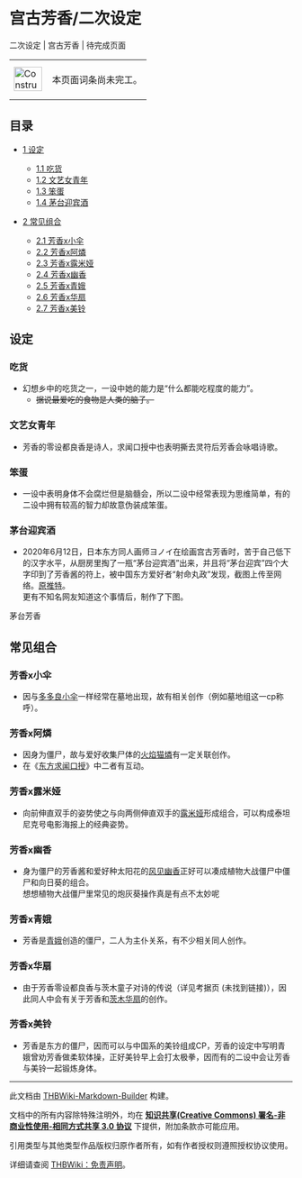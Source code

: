 # 宫古芳香/二次设定

<!-- source html: G:\repos\THBWiki-Markdown-Builder\THBWikiMarkdown\Temp\main\b\b9\ns0%3A%E5%AE%AB%E5%8F%A4%E8%8A%B3%E9%A6%99%2F%E4%BA%8C%E6%AC%A1%E8%AE%BE%E5%AE%9A.html -->

二次设定 | 宫古芳香 | 待完成页面

<center>

<table>
<tbody><tr>
<td class="mbox-image"><div style="width: 52px;">
  <a href="./文件-ConstructionClock.png.md" class="image"><img alt="ConstructionClock.png" src="https://upload.thwiki.cc/thumb/f/f1/ConstructionClock.png/50px-ConstructionClock.png" decoding="async" loading="lazy" width="50" height="43" srcset="https://upload.thwiki.cc/thumb/f/f1/ConstructionClock.png/75px-ConstructionClock.png 1.5x, https://upload.thwiki.cc/thumb/f/f1/ConstructionClock.png/100px-ConstructionClock.png 2x" data-file-width="689" data-file-height="587"></a></div></td>
<td class="mbox-text" style=""><br>本页面词条尚未完工。<br><br></td>
</tr>
</tbody></table>


</center>
  
  

  

## 目录

- [1 设定](#设定)

  - [1.1 吃货](#吃货)
  - [1.2 文艺女青年](#文艺女青年)
  - [1.3 笨蛋](#笨蛋)
  - [1.4 茅台迎宾酒](#茅台迎宾酒)



- [2 常见组合](#常见组合)

  - [2.1 芳香x小伞](#芳香x小伞)
  - [2.2 芳香x阿燐](#芳香x阿燐)
  - [2.3 芳香x露米娅](#芳香x露米娅)
  - [2.4 芳香x幽香](#芳香x幽香)
  - [2.5 芳香x青娥](#芳香x青娥)
  - [2.6 芳香x华扇](#芳香x华扇)
  - [2.7 芳香x美铃](#芳香x美铃)







## 设定
### 吃货
- 幻想乡中的吃货之一，一设中她的能力是“什么都能吃程度的能力”。
  -  ~~据说最爱吃的食物是人类的脑子。~~ 


### 文艺女青年
- 芳香的零设都良香是诗人，求闻口授中也表明撕去灵符后芳香会咏唱诗歌。

### 笨蛋
- 一设中表明身体不会腐烂但是脑髓会，所以二设中经常表现为思维简单，有的二设中拥有较高的智力却故意伪装成笨蛋。

### 茅台迎宾酒
- 2020年6月12日，日本东方同人画师ヨノイ在绘画宫古芳香时，苦于自己低下的汉字水平，从厨房里掏了一瓶“茅台迎宾酒”出来，并且将“茅台迎宾”四个大字印到了芳香酱的符上，被中国东方爱好者“射命丸政”发现，截图上传至网络。[原推特](https://twitter.com/yonoisan/status/1271371071460007936)。  
更有不知名网友知道这个事情后，制作了下图。

[](./文件-茅台芳香b.jpg.md)  [](./文件-茅台芳香b.jpg.md)茅台芳香
## 常见组合
### 芳香x小伞
- 因与[多多良小伞](./多多良小伞.md)一样经常在墓地出现，故有相关创作（例如墓地组这一cp称呼）。

### 芳香x阿燐
- 因身为僵尸，故与爱好收集尸体的[火焰猫燐](./火焰猫燐.md)有一定关联创作。
- 在《[东方求闻口授](./东方求闻口授-火焰猫燐&宫古芳香（文文新闻）.md)》中二者有互动。

### 芳香x露米娅
- 向前伸直双手的姿势使之与向两侧伸直双手的[露米娅](./露米娅.md)形成组合，可以构成泰坦尼克号电影海报上的经典姿势。

### 芳香x幽香
- 身为僵尸的芳香酱和爱好种太阳花的[风见幽香](./风见幽香.md)正好可以凑成植物大战僵尸中僵尸和向日葵的组合。  
想想植物大战僵尸里常见的炮灰葵操作真是有点不太妙呢

### 芳香x青娥
- 芳香是[青娥](./霍青娥.md)创造的僵尸，二人为主仆关系，有不少相关同人创作。

### 芳香x华扇
- 由于芳香零设都良香与茨木童子对诗的传说（详见考据页 (未找到链接)），因此同人中会有关于芳香和[茨木华扇](./茨木华扇.md)的创作。

### 芳香x美铃
- 芳香是东方的僵尸，因而可以与中国系的美铃组成CP，芳香的设定中写明青娥曾劝芳香做柔软体操，正好美铃早上会打太极拳，因而有的二设中会让芳香与美铃一起锻炼身体。





---

此文档由 [THBWiki-Markdown-Builder](https://github.com/Delsin-Yu/THBWiki-Markdown-Builder) 构建。

文档中的所有内容除特殊注明外，均在 [**知识共享(Creative Commons) 署名-非商业性使用-相同方式共享 3.0 协议**](https://creativecommons.org/licenses/by-sa/3.0/deed.zh-hans) 下提供，附加条款亦可能应用。

引用类型与其他类型作品版权归原作者所有，如有作者授权则遵照授权协议使用。

详细请查阅 [THBWiki：免责声明](https://thbwiki.cc/THBWiki:%E5%85%8D%E8%B4%A3%E5%A3%B0%E6%98%8E)。

